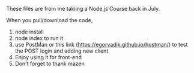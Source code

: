These files are from me takiing a Node.js Course back in July.

When you pull/download the code,
1. node install
2. node index to run it
3. use PostMan or this link (https://egorvadik.github.io/hostman/) to test the POST login and adding new client
4. Enjoy using it for front-end
5. Don't forget to thank mazen
